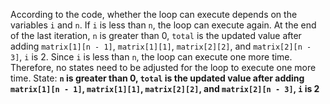 According to the code, whether the loop can execute depends on the variables `i` and `n`. If `i` is less than `n`, the loop can execute again. At the end of the last iteration, `n` is greater than 0, `total` is the updated value after adding `matrix[1][n - 1]`, `matrix[1][1]`, `matrix[2][2]`, and `matrix[2][n - 3]`, `i` is 2. Since `i` is less than `n`, the loop can execute one more time. Therefore, no states need to be adjusted for the loop to execute one more time.
State: **`n` is greater than 0, `total` is the updated value after adding `matrix[1][n - 1]`, `matrix[1][1]`, `matrix[2][2]`, and `matrix[2][n - 3]`, `i` is 2**